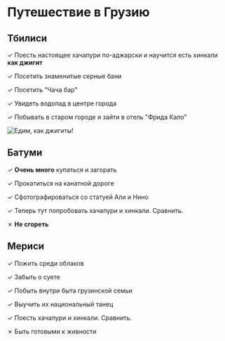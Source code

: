 # Путешествие в Грузию

## Тбилиси
&check; Поесть настоящее хачапури по-аджарски и научится есть хинкали **как джигит**

&check; Посетить знаменитые серные бани

&check; Посетить "Чача бар"

&check; Увидеть водопад в центре города

&check; Побывать в старом городе и зайти в отель "Фрида Кало"

![Едим, как джигиты!](Хинкали.jpg)

## Батуми
&check; **Очень много** купаться и загорать 

&check; Прокатиться на канатной дороге

&check; Сфотографироваться со статуей Али и Нино

&check; Теперь тут попробовать хачапури и хинкали. Сравнить.

&cross; **Не сгореть**
## Мериси
&check; Пожить среди облаков

&check; Забыть о суете

&check; Побыть внутри быта грузинской семьи

&check; Выучить их национальный танец

&check; Поесть хачапури и хинкали. Сравнить. 

&cross; Быть готовыми к живности